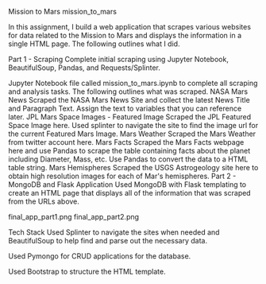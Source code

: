 Mission to Mars
mission_to_mars

In this assignment, I build a web application that scrapes various websites for data related to the Mission to Mars and displays the information in a single HTML page. The following outlines what I did.

Part 1 - Scraping
Complete initial scraping using Jupyter Notebook, BeautifulSoup, Pandas, and Requests/Splinter.

Jupyter Notebook file called mission_to_mars.ipynb to complete all scraping and analysis tasks. The following outlines what was scraped.
NASA Mars News
Scraped the NASA Mars News Site and collect the latest News Title and Paragraph Text. Assign the text to variables that you can reference later.
JPL Mars Space Images - Featured Image
Scraped the JPL Featured Space Image here. Used splinter to navigate the site to find the image url for the current Featured Mars Image.
Mars Weather
Scraped the Mars Weather from twitter account here.
Mars Facts
Scraped the Mars Facts webpage here and use Pandas to scrape the table containing facts about the planet including Diameter, Mass, etc. Use Pandas to convert the data to a HTML table string.
Mars Hemispheres
Scraped the USGS Astrogeology site here to obtain high resolution images for each of Mar's hemispheres.
Part 2 - MongoDB and Flask Application
Used MongoDB with Flask templating to create an HTML page that displays all of the information that was scraped from the URLs above.

final_app_part1.png final_app_part2.png

Tech Stack
Used Splinter to navigate the sites when needed and BeautifulSoup to help find and parse out the necessary data.

Used Pymongo for CRUD applications for the database.

Used Bootstrap to structure the HTML template.
